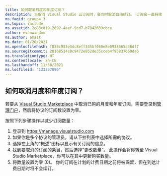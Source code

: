 ```yaml
---
title: 如何取消月度和年度订阅？
description: 当取消 Visual Studio 云订阅时，会同时取消自动续订。 订阅会一直持续到正常的…
ms.faqid: group4_3
ms.topic: include
ms.assetid: 2c83cd19-2692-4aef-9cd7-b7842639cbce
author: evanwindom
ms.author: amast
ms.date: 01/20/2021
ms.openlocfilehash: f835c953e3dc8eff345bf060e8e0933665a46df7
ms.sourcegitcommit: 28168514c0c9472e852de35cceb4f95837669da6
ms.translationtype: HT
ms.contentlocale: zh-CN
ms.lasthandoff: 11/30/2021
ms.locfileid: "133257896"
---
```

## <a name="how-do-i-cancel-monthly-and-annual-subscriptions"></a>如何取消月度和年度订阅？
若要从 [Visual Studio Marketplace](https://marketplace.visualstudio.com) 中取消已购的月度和年度订阅，需要登录到[管理门户](https://manage.visualstudio.com)，然后将协议的订阅数设置为零。

按照下列步骤操作以减少订阅数量：
1.  登录到 https://manage.visualstudio.com
2.  如果你是多个协议的管理员，请从下拉列表中选择所需的协议。
3.  选择左上角的“概述”图标以显示有关订阅的信息。
4.  找到要取消的订阅的条目，然后选择“更改数量”。 此操作会将你转至 Visual Studio Marketplace，你可以在其中更新购买数量。 
5.  将数量设置为零 (0)。 你的订阅在计划的计费日期之前将被保留，但在到达计费日期时将不会续订。

